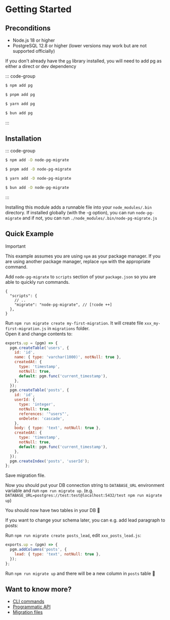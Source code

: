 # Getting Started

## Preconditions

- Node.js 18 or higher
- PostgreSQL 12.8 or higher (lower versions may work but are not supported officially)

If you don't already have the [`pg`](https://node-postgres.com/) library installed, you will need to add pg as either a direct or dev dependency

::: code-group

```sh [npm]
$ npm add pg
```

```sh [pnpm]
$ pnpm add pg
```

```sh [yarn]
$ yarn add pg
```

```sh [bun]
$ bun add pg
```

:::

## Installation

::: code-group

```sh [npm]
$ npm add -D node-pg-migrate
```

```sh [pnpm]
$ pnpm add -D node-pg-migrate
```

```sh [yarn]
$ yarn add -D node-pg-migrate
```

```sh [bun]
$ bun add -D node-pg-migrate
```

:::

Installing this module adds a runnable file into your `node_modules/.bin` directory. If installed globally (with the -g option), you can run `node-pg-migrate` and if not, you can run `./node_modules/.bin/node-pg-migrate.js`

## Quick Example

> [!IMPORTANT]
> This example assumes you are using `npm` as your package manager. If you are using another package manager, replace `npm` with the appropriate command.

Add `node-pg-migrate` to `scripts` section of your `package.json` so you are able to quickly run commands.

```jsonc
{
  "scripts": {
    // ..
    "migrate": "node-pg-migrate", // [!code ++]
  },
}
```

Run `npm run migrate create my-first-migration`. It will create file `xxx_my-first-migration.js` in `migrations` folder.  
Open it and change contents to:

```js
exports.up = (pgm) => {
  pgm.createTable('users', {
    id: 'id',
    name: { type: 'varchar(1000)', notNull: true },
    createdAt: {
      type: 'timestamp',
      notNull: true,
      default: pgm.func('current_timestamp'),
    },
  });
  pgm.createTable('posts', {
    id: 'id',
    userId: {
      type: 'integer',
      notNull: true,
      references: '"users"',
      onDelete: 'cascade',
    },
    body: { type: 'text', notNull: true },
    createdAt: {
      type: 'timestamp',
      notNull: true,
      default: pgm.func('current_timestamp'),
    },
  });
  pgm.createIndex('posts', 'userId');
};
```

Save migration file.

Now you should put your DB connection string to `DATABASE_URL` environment variable and run `npm run migrate up`.
(e.g. `DATABASE_URL=postgres://test:test@localhost:5432/test npm run migrate up`)

You should now have two tables in your DB :tada:

If you want to change your schema later, you can e.g. add lead paragraph to posts:

Run `npm run migrate create posts_lead`, edit `xxx_posts_lead.js`:

```js
exports.up = (pgm) => {
  pgm.addColumns('posts', {
    lead: { type: 'text', notNull: true },
  });
};
```

Run `npm run migrate up` and there will be a new column in `posts` table :tada:

## Want to know more?

- [CLI commands](/cli)
- [Programmatic API](/api)
- [Migration files](/migrations/)
